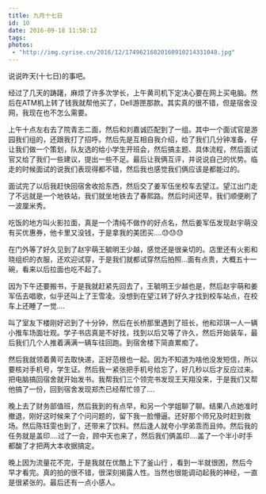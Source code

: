 ```yaml
---
title: 九月十七日
id: 10
date: 2016-09-18 11:58:12
tags:
photos:
 - "http://img.cyrise.cn/2016/12/17496216820160910214331048.jpg"
---
```


说说昨天(十七日)的事吧。

经过了几天的踌躇，麻烦了许多次学长，上午黄司机下定决心要在网上买电脑。然后在ATM机上转了钱我就帮他买了，Dell游匣那款。其实真的很不错，但是宿舍没网，我现在也不怎么需要。

上午十点左右去了院青志二面，然后和刘嘉诚匹配到了一组。其中一个面试官是游园我们组的，还跟我打了招呼。然后先是互相自我介绍，给了我们几分钟准备，仔让我们做一个策划，队友选的给小学生开班会，然后搞主题、具体流程，然后面试官又给了我们一些建议，提出一些不足。最后让我俩互评，并说说自己的优势。临走的时候面试的说我们表现得都不错，然后我也感觉我们俩应该是都能过的。

面试完了以后我赶快回宿舍收拾东西，然后交了姜军伍坐校车去望江。望江出门走了不远就是一个地铁站，我们就坐地铁去了春熙路。然后时间还早，我们顺便刷了一波厘米秀。

吃饭的地方叫火影拉面，真是一个清纯不做作的好点名，然后姜军伍发现赵宇萌没有买优惠券，他卡里又没钱，于是拿我的美团买....&#x1f613;&#x1f613;&#x1f613;

在门外等了好久见到了赵宇萌王毓明王少越，感觉还是很亲切的。店里还有火影和晓组织的衣服，还欢迎试穿，于是我们就都试穿然后拍照...面有点贵，大概五十一碗，看来以后拉面也吃不起了。

因为下午还要搬书，于是我就赶紧先回去了，王毓明王少越也是，然后赵宇萌和姜军伍去唱歌，似乎还叫上了王雪凌。没想到在望江转了好久才找到校车站点，在校车上还睡了一觉....

叫了室友下楼刚好迟到了十分钟，然后在长桥那里遇到了班长，他和邓琪一人一辆小推车场面壮观。学子书店真是不好找，找到以后又等了许久，然后开始装车，最后我们几个人推着满满一辆车往回跑。到宿舍楼下简直累痴了。

然后我就领着黄可去取快递，正好范根也一起。因为不知道为啥他没发短信，所以要核对手机号，学生证。然后我一紧张把手机号给忘了，好几秒以后才反应过来。把电脑搞回宿舍就开始发书。我帮我们三个领完书发现王天翔没来，于是我们又帮他搞了一份，回到宿舍发现郑杰已经帮忙领了....

晚上去了财务部值班，然后我到的有点早，和另一个学姐聊了聊。结果八点她准时撤退，刚好这时候来了个问问题的，留下我一脸懵逼。还好那个师兄及时赶到救场。然后陈钰雯也到了，还带来了饮料。然后逢人就夸小学弟乖而且帅。然后我的任务就是盖印....过了一会，顾中天也来了，然后我们俩盖印....盖了一个半小时手都酸了才把两大本收据搞定。

晚上因为流量花不完，于是我就在优酷上下了釜山行 ，看到一半就很困，然后今早才看完。真的拍的很不错，很深刻揭露人性。当然也很能调动起我的神经，一直是很紧张的。最后还有一点小感人。
